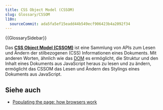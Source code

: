 ```yaml
---
title: CSS Object Model (CSSOM)
slug: Glossary/CSSOM
l10n:
  sourceCommit: ada5fa5ef15eadd44b549ecf906423b4a2092f34
---
```


{{GlossarySidebar}}

Das [**CSS Object Model (CSSOM)**](/de/docs/Web/API/CSS_Object_Model) ist eine Sammlung von APIs zum Lesen und Ändern der stilbezogenen (CSS) Informationen eines Dokuments. Mit anderen Worten, ähnlich wie das [DOM](/de/docs/Web/API/Document_Object_Model) es ermöglicht, die Struktur und den Inhalt eines Dokuments aus JavaScript heraus zu lesen und zu ändern, ermöglicht das CSSOM das Lesen und Ändern des Stylings eines Dokuments aus JavaScript.

## Siehe auch

- [Populating the page: how browsers work](/de/docs/Web/Performance/How_browsers_work)
